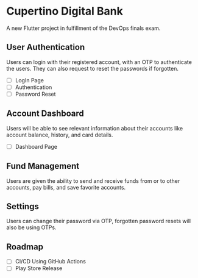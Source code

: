 # Cupertino Digital Bank

A new Flutter project in fulfillment of the DevOps finals exam.

## User Authentication

Users can login with their registered account, with an OTP to authenticate the users. They can also request to reset the passwords if forgotten.

- [ ] LogIn Page
- [ ] Authentication
- [ ] Password Reset

## Account Dashboard

Users will be able to see relevant information about their accounts like account balance, history, and card details.

- [ ] Dashboard Page

## Fund Management

Users are given the ability to send and receive funds from or to other accounts, pay bills, and save favorite accounts.

## Settings

Users can change their password via OTP, forgotten password resets will also be using OTPs.

## Roadmap

- [ ] CI/CD Using GitHub Actions
- [ ] Play Store Release

